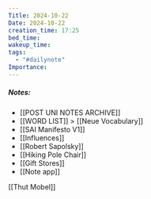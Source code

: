 ```yaml
---
Title: 2024-10-22
Date: 2024-10-22
creation_time: 17:25
bed_time: 
wakeup_time: 
tags:
  - "#dailynote"
Importance:
---
```

##### Notes:
- [[POST UNI NOTES ARCHIVE]]
- [[WORD LIST]] > [[Neue Vocabulary]]
- [[SAI Manifesto V1]]
- [[Influences]]
- [[Robert Sapolsky]]
- [[Hiking Pole Chair]]
- [[Gift Stores]]
- [[Note app]]

[[Thut Mobel]]


   